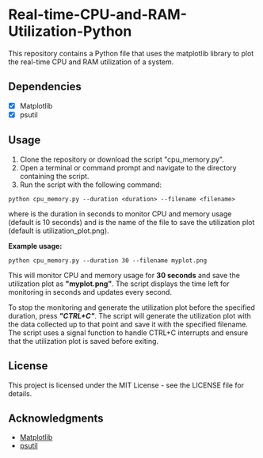 # Real-time-CPU-and-RAM-Utilization-Python
This repository contains a Python file that uses the matplotlib library to plot the real-time CPU and RAM utilization of a system.

## Dependencies
- [x] Matplotlib
- [x] psutil

## Usage
1. Clone the repository or download the script "cpu_memory.py".
2. Open a terminal or command prompt and navigate to the directory containing the script.
3. Run the script with the following command:
  ```
  python cpu_memory.py --duration <duration> --filename <filename>
  ```
  where <duration> is the duration in seconds to monitor CPU and memory usage (default is 10 seconds) and <filename> is the name of the file to save the utilization plot (default is utilization_plot.png).

**Example usage:**
  
  ```
  python cpu_memory.py --duration 30 --filename myplot.png
  ```
  
This will monitor CPU and memory usage for **30 seconds** and save the utilization plot as **"myplot.png"**. The script displays the time left for monitoring in seconds and updates every second.

To stop the monitoring and generate the utilization plot before the specified duration, press ***"CTRL+C"***. The script will generate the utilization plot with the data collected up to that point and save it with the specified filename. The script uses a signal function to handle CTRL+C interrupts and ensure that the utilization plot is saved before exiting.

## License
This project is licensed under the MIT License - see the LICENSE file for details.

## Acknowledgments
- [Matplotlib](https://matplotlib.org/)
- [psutil](https://psutil.readthedocs.io/en/latest/)
